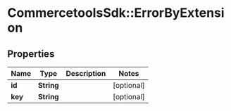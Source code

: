# CommercetoolsSdk::ErrorByExtension

## Properties
Name | Type | Description | Notes
------------ | ------------- | ------------- | -------------
**id** | **String** |  | [optional] 
**key** | **String** |  | [optional] 

